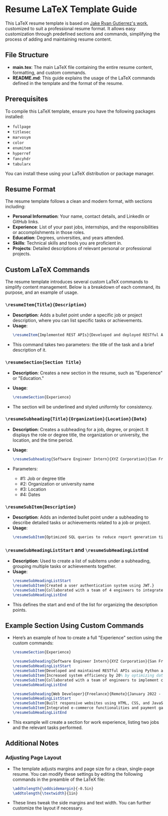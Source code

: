 # Resume LaTeX Template Guide

This LaTeX resume template is based on [Jake Ryan Gutierrez's work](https://github.com/jakegut/resume), customized to suit a professional resume format. It allows easy customization through predefined sections and commands, simplifying the process of adding and maintaining resume content.

## File Structure

- **main.tex**: The main LaTeX file containing the entire resume content, formatting, and custom commands.
- **README.md**: This guide explains the usage of the LaTeX commands defined in the template and the format of the resume.

## Prerequisites

To compile this LaTeX template, ensure you have the following packages installed:

- `fullpage`
- `titlesec`
- `marvosym`
- `color`
- `enumitem`
- `hyperref`
- `fancyhdr`
- `tabularx`

You can install these using your LaTeX distribution or package manager.

## Resume Format

The resume template follows a clean and modern format, with sections including:

- **Personal Information**: Your name, contact details, and LinkedIn or GitHub links.
- **Experience**: List of your past jobs, internships, and the responsibilities or accomplishments in those roles.
- **Education**: Degrees, universities, and years attended.
- **Skills**: Technical skills and tools you are proficient in.
- **Projects**: Detailed descriptions of relevant personal or professional projects.

## Custom LaTeX Commands

The resume template introduces several custom LaTeX commands to simplify content management. Below is a breakdown of each command, its purpose, and an example of usage.

### `\resumeItem{Title}{Description}`

- **Description**: Adds a bullet point under a specific job or project description, where you can list specific tasks or achievements.
- **Usage**:
  ```latex
  \resumeItem{Implemented REST APIs}{Developed and deployed RESTful APIs using Flask, improving data access speed by 30%.}
  ```
- This command takes two parameters: the title of the task and a brief description of it.

### `\resumeSection{Section Title}`

- **Description**: Creates a new section in the resume, such as "Experience" or "Education."
- **Usage**:

  ```latex
  \resumeSection{Experience}
  ```

- The section will be underlined and styled uniformly for consistency.

### `\resumeSubheading{Title}{Organization}{Location}{Date}`

- **Description**: Creates a subheading for a job, degree, or project. It displays the role or degree title, the organization or university, the location, and the time period.
- **Usage**:
  ```latex
  \resumeSubheading{Software Engineer Intern}{XYZ Corporation}{San Francisco, CA}{June 2023 - August 2023}
  ```
- Parameters:

  - #1: Job or degree title
  - #2: Organization or university name
  - #3: Location
  - #4: Dates

### `\resumeSubItem{Description}`

- **Description**: Adds an indented bullet point under a subheading to describe detailed tasks or achievements related to a job or project.
- **Usage**:
  ```latex
  \resumeSubItem{Optimized SQL queries to reduce report generation time by 50%.}
  ```

### `\resumeSubHeadingListStart` and `\resumeSubHeadingListEnd`

- **Description**: Used to create a list of subitems under a subheading, grouping multiple tasks or achievements together.
- **Usage**:
  ```latex
  \resumeSubHeadingListStart
  \resumeSubItem{Created a user authentication system using JWT.}
  \resumeSubItem{Collaborated with a team of 4 engineers to integrate microservices.}
  \resumeSubHeadingListEnd
  ```
- This defines the start and end of the list for organizing the description points.

## Example Section Using Custom Commands

- Here’s an example of how to create a full "Experience" section using the custom commands:

  ```latex
  \resumeSection{Experience}

  \resumeSubheading{Software Engineer Intern}{XYZ Corporation}{San Francisco, CA}{June 2023 - August 2023}
  \resumeSubHeadingListStart
  \resumeSubItem{Developed and maintained RESTful APIs using Python and Flask.}
  \resumeSubItem{Increased system efficiency by 20% by optimizing database queries.}
  \resumeSubItem{Collaborated with a team of engineers to implement cloud-based microservices.}
  \resumeSubHeadingListEnd

  \resumeSubheading{Web Developer}{Freelance}{Remote}{January 2022 - May 2023}
  \resumeSubHeadingListStart
  \resumeSubItem{Built responsive websites using HTML, CSS, and JavaScript for small businesses.}
  \resumeSubItem{Integrated e-commerce functionalities and payment gateways.}
  \resumeSubHeadingListEnd
  ```

- This example will create a section for work experience, listing two jobs and the relevant tasks performed.

## Additional Notes

### Adjusting Page Layout

- The template adjusts margins and page size for a clean, single-page resume. You can modify these settings by editing the following commands in the preamble of the LaTeX file:

  ```latex
  \addtolength{\oddsidemargin}{-0.5in}
  \addtolength{\textwidth}{1in}
  ```

- These lines tweak the side margins and text width. You can further customize the layout if necessary.
